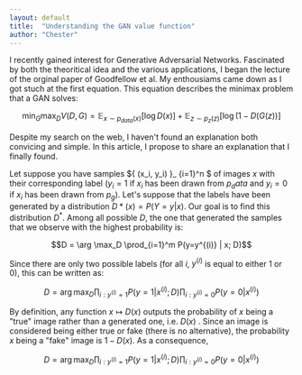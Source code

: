 ```yaml
---
layout: default
title:  "Understanding the GAN value function"
author: "Chester"
---
```


I recently gained interest for Generative Adversarial Networks. Fascinated by both the theoritical idea and the various applications, I began the lecture of the orginal paper of Goodfellow et al. My enthousiams came down as I got stuch at the first equation. This equation describes the minimax problem that a GAN solves:

$$ \min_G \max_D V(D,G) = \mathbb E_{x \sim p_{data}(x)} [\log D(x)] + \mathbb E _{z \sim p_z (z)} [ \log(1-D(G(z))]$$ 

Despite my search on the web, I haven't found an explanation both convicing and simple. In this article, I propose to share an explanation that I finally found.

Let suppose you have samples $\{ (x_i, y_i) \}_ {i=1}^n $ of images $x$ with their corresponding label ($y_i=1$ if $x_i$ has been drawn from $p_data$ and $y_i=0$ if $x_i$ has been drawn from $p_g$). Let's suppose that the labels have been generated by a distribution $D*(x) = P(Y=y | x)$. Our goal is to find this distribution $D^*$. Among all possible $D$, the one that generated the samples that we observe with the highest probability is:

$$D = \arg \max_D \prod_{i=1}^m P(y=y^{(i)} | x; D)$$

Since there are only two possible labels (for all $i$, $y^{(i)}$ is equal to either 1 or 0), this can be written as:

$$D = \arg \max_D \prod_{i:y^{(i)}=1} P(y=1 | x^{(i)}; D) \prod_{i:y^{(i)}=0} P(y=0 | x^{(i)})$$

By definition, any function $x \mapsto D(x)$ outputs the probability of $x$ being a "true" image rather than a generated one, i.e. $D(x)$ . Since an image is considered being either true or fake (there is no alternative), the probability $x$ being a "fake" image is $1-D(x)$. As a consequence,

$$D = \arg \max_D \prod_{i:y^{(i)}=1} P(y=1 | x^{(i)}; D) \prod_{i:y^{(i)}=0} P(y=0 | x^{(i)})$$

